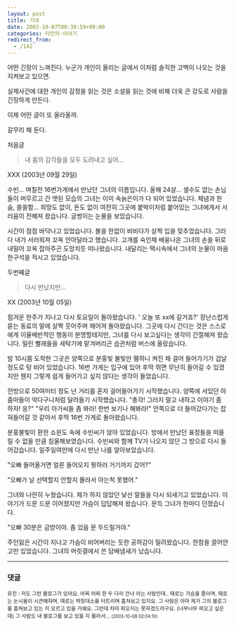```yaml
---
layout: post
title: 기대
date: 2003-10-07T00:39:59+09:00
categories: 타인의-이야기
redirect_from:
  - /142
---
```


어떤 긴장이 느껴진다. 누군가 개인이 올리는 글에서 이처럼 솔직한 고백이 나오는 것을 지켜보고 있으면.

실제사건에 대한 개인의 감정을 읽는 것은 소설을 읽는 것에 비해 더욱 큰 강도로 사람을 긴장하게 만든다.

이제 어떤 글이 또 올라올까.

갈무리 해 둔다.

처음글

> 내 몸의 감각들을 모두 도려내고 싶어...

XXX (2003년 09월 29일)

수빈... 며칠전 16번가게에서 만났던 그녀의 이름입니다. 올해 24살... 셀수도 없는 손님들이 머무르고 간 앳된 모습의 그녀는 이미 속늙은이가 다 되어 있었습니다. 체념과 한숨, 쓸쓸함... 희망도 없이, 돈도 없이 여전히 그곳에 붙박이처럼 붙어있는 그녀에게서 서러움이 전해져 왔습니다. 글썽이는 눈물을 보았습니다.

시간이 점점 바닥나고 있었습니다. 볼을 한없이 비비다가 살짝 입을 맞추었습니다. 그러다 내가 서러워져 꼬옥 안아달라고 했습니다. 고개를 숙인채 배웅나온 그녀의 손을 뒤로 내밀어 꼬옥 잡아주곤 도망치듯 떠나왔습니다. 내달리는 택시속에서 그녀의 눈물이 마음 한구석을 적시고 있었습니다.

두번째글

> 다시 만났지만...

XX (2003년 10월 05일)

힘겨운 한주가 지나고 다시 토요일이 돌아왔습니다. ' 오늘 또 xx에 갈거죠?' 장난스럽게 묻는 동료의 말에 살짝 웃어주며 헤어져 돌아왔습니다. 그곳에 다시 간다는 것은 스스로에게 이율배반적인 행동이 분명할테지만, 그녀를 다시 보고싶다는 생각이 간절해져 왔습니다. 밀린 빨래들을 세탁기에 맡겨버리곤 습관처럼 버스에 올랐습니다.

밤 10시쯤 도착한 그곳은 양쪽으로 분홍빛 불빛만 휑하니 켜진 채 걸어 들어가기가 겁날 정도로 텅 비어 있었습니다. 16번 가게는 입구에 있어 후딱 뛰면 무난히 들어갈 수 있겠지만 웬지 그렇게 쉽게 들어가고 싶지 않다는 생각이 들었습니다.

전방으로 50여미터 정도 난 거리를 혼자 걸어들어가기 시작했습니다. 양쪽에 서있던 아줌마들이 악다구니처럼 달려들기 시작했습니다. "총각! 그러지 말고 내하고 이야기 좀 하자! 응?" "우리 아가씨들 좀 봐라! 한번 보기나 해봐라!" 안쪽으로 더 들어갔다가는 잡혀들어갈 것 같아서 후딱 16번 가게로 돌아왔습니다.

분홍불빛이 환한 쇼윈도 속에 수빈씨가 앉아 있었습니다. 방에서 만났던 표정들을 떠올릴 수 없을 만큼 침울해보였습니다. 수빈씨와 함께 TV가 나오지 않던 그 방으로 다시 들어갔습니다. 일주일여만에 다시 만난 나를 알아보았습니다.

"오빠 들어올거면 얼른 들어오지 뭣하러 거기까지 갔어?"

"오빠가 날 선택할지 안할지 몰라서 아는척 못했어."

그녀와 나란히 누웠습니다. 제가 하지 않았던 낯선 말들을 다시 되새기고 있었습니다. 이야기가 드문 드문 이어졌지만 가슴이 답답해져 왔습니다. 문득 그녀가 한마디 던졌습니다.

"오빠 30분은 금방이야. 좀 있음 문 두드릴거야."

주인잃은 시간이 지나고 가슴이 비어버리는 듯한 공허감이 밀려왔습니다. 한참을 끌어안고만 있었습니다. 그녀의 머릿결에서 쓴 담배냄새가 났습니다.



* * *

### 댓글



<!--- cmt:299 --->
<!--- mail: --->
<!--- parent:0 --->

<small>유진 : 저도 그런 블로그가 있어요. 어찌 어찌 한 두 다리 건너 아는 사람인데..  때로는 가슴을 졸이며, 때로는 눈시울이 시큰해하며, 때로는 박장대소를 터트리며 훔쳐보고 있지요. 그 사람은 아마 제가 그의 블로그를 훔쳐보고 있는 지 모르고 있을 거예요.  그런데 차마 퍼오지는 못하겠드라구요. (너무너무 퍼오고 싶은데)  그 사람도 내 블로그를 보고 있을 지 몰라서... <small>(2003-10-08 02:04:10)</small></small>

